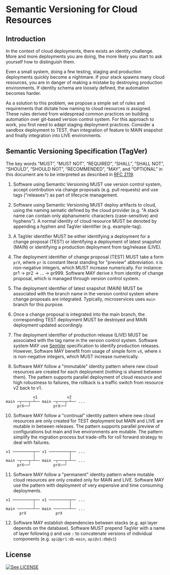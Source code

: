 # Semantic Versioning for Cloud Resources


## Introduction

In the context of cloud deployments, there exists an identity challenge. More and more deployments you are doing, the more likely you start to ask yourself how to distinguish them.

Even a small system, doing a few testing, staging and production deployments quickly become a nightmare. If your stack spawns many cloud resources, you are in danger of making a mistake by destroying production environments. If identity schema are loosely defined, the automation becomes harder. 

As a solution to this problem, we propose a simple set of rules and requirements that dictate how naming to cloud resources is assigned. These rules derived from widespread common practices on building automation over git-based version control system. For this approach to work, you first need to adapt staging deployment practices. Consider a sandbox deployment to TEST, than integration of feature to MAIN snapshot and finally integration into LIVE environments.


## Semantic Versioning Specification (TagVer)

The key words “MUST”, “MUST NOT”, “REQUIRED”, “SHALL”, “SHALL NOT”, “SHOULD”, “SHOULD NOT”, “RECOMMENDED”, “MAY”, and “OPTIONAL” in this document are to be interpreted as described in [RFC 2119](https://tools.ietf.org/html/rfc2119).

1. Software using Semantic Versioning MUST use version control system, accept contribution via change proposals (e.g. pull requests) and use tags ("releases") as part of lifecycle management. 

2. Software using Semantic Versioning MUST deploy artifacts to cloud, using the naming sematic defined by the cloud provider (e.g. "A stack name can contain only alphanumeric characters (case-sensitive) and hyphens"). A normal identity of cloud resource MUST be denoted by appending a hyphen and TagVer identifier (e.g. example-tag).

4. A TagVer identifier MUST be either identifying a deployment for a change proposal (TEST) or identifying a deployment of latest snapshot (MAIN) or identifying a production deployment from tag/release (LIVE).    

5. The deployment identifier of change proposal (TEST) MUST take a form `prX`, where `pr` is constant literal standing for "preview" abbreviation. `X` is non-negative integers, which MUST increase numerically. For instance: pr1 -> pr2 -> ... -> pr999. Software MAY derive `X` from identity of change proposal, which is managed through version control system.

6. The deployment identifier of latest snapshot (MAIN) MUST be associated with the branch name in the version control system where change proposals are integrated. Typically, microservices uses `main` branch for this purpose. 

7. Once a change proposal is integrated into the main branch, the corresponding TEST deployment MUST be destroyed and MAIN deployment updated accordingly.   

8. The deployment identifier of production release (LIVE) MUST be associated with the tag name in the version control system. Software system MAY use [SemVer](https://semver.org) specification to identify production releases. However, Software MAY benefit from usage of simple form `vX`, where `X` is non-negative integers, which MUST increase numerically.

9. Software MAY follow a "immutable" identity pattern where new cloud resources are created for each deployment (nothing is shared between them). The pattern supports parallel deployment of cloud resource and high robustness to failures, the rollback is a traffic switch from resource v2 back to v1. 
```
            v1             v2
main ─┬───┬─┴── main ─┬───┬─┴── ...
     prX──┘          prX──┘
```

10. Software MAY follow a "continual" identity pattern where new cloud resources are only created for TEST deployment but MAIN and LIVE are mutable in between releases. The pattern supports parallel preview of configurations but main and live environments are mutable. The pattern simplify the migration process but trade-offs for roll forward strategy to deal with failures.
```
v1 ─────────┬── v1 ─────────┬── ...
            │               │              
main ─┬───┬─┴── main ─┬───┬─┴── ...
     prX──┘          prX──┘
```

11. Software MAY follow a "permanent" identity pattern where mutable  cloud resources are only created only for MAIN and LIVE. Software MAY use the pattern with deployment of very expensive and time consuming deployments.

```
v1 ─────────┬── v1 ─────────┬── ...
            │               │              
main ───────┴── main ───────┴── ...
      prX             prX
```

12. Software MAY establish dependencies between stacks (e.g. api layer depends on the database). Software MUST prepend TagVer with a name of layer following `@` and use `:` to concatenate versions of individual components (e.g. `api@pr1:db-main`, `api@v1:db@v1`)


## License

[![See LICENSE](https://img.shields.io/github/license/fogfish/tagver.svg?style=for-the-badge)](LICENSE)
